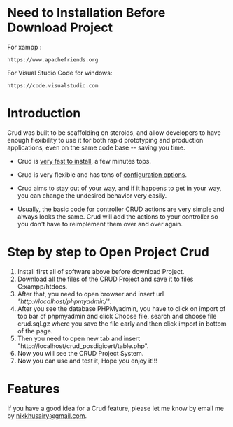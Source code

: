 

# Need to Installation Before Download Project

For xampp :

```
https://www.apachefriends.org
```

For Visual Studio Code for windows:

```
https://code.visualstudio.com
```


# Introduction

Crud was built to be scaffolding on steroids, and allow developers to have
enough flexibility to use it for both rapid prototyping and production
applications, even on the same code base -- saving you time.

* Crud is [very fast to install](http://crud.readthedocs.org/en/latest/installation.html), a few minutes tops.

* Crud is very flexible and has tons of [configuration options](http://crud.readthedocs.org/en/latest/configuration.html).

* Crud aims to stay out of your way, and if it happens to get in your way, you can change the undesired
behavior very easily.

* Usually, the basic code for controller CRUD actions are very simple and always looks the same. Crud
will add the actions to your controller so you don't have to reimplement them over and over again.

# Step by step to Open Project Crud
1.  Install first all of software above before download Project.
2.  Download all the files of the CRUD Project and save it to files C:xampp/htdocs.
3.  After that, you need to open browser and insert url *"http://localhost/phpmyadmin/"*.
4.  After you see the database PHPMyadmin, you have to click on import of top bar of phpmyadmin and click Choose file, search and choose file crud.sql.gz where you save the file early and then click import in bottom of the page.
5.  Then you need to open new tab and insert "http://localhost/crud_posdigicert/table.php".
6.  Now you will see the CRUD Project System.
7.  Now you can use and test it, Hope you enjoy it!!!

# Features

If you have a good idea for a Crud feature, please let me know by email me by nikkhusairy@gmail.com.
